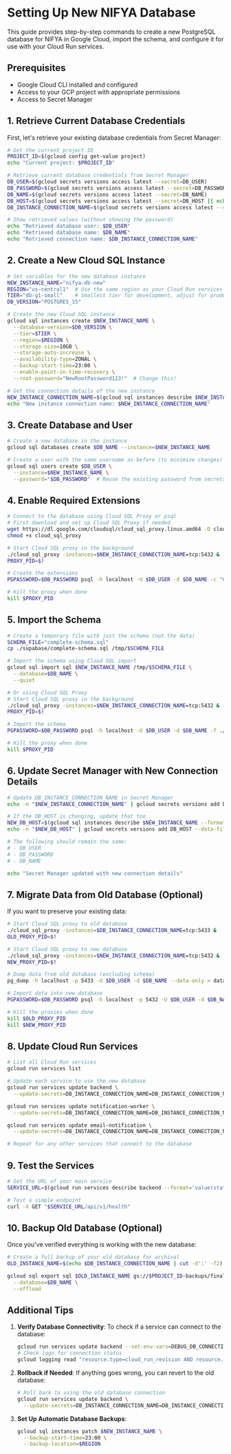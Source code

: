 # Setting Up New NIFYA Database

This guide provides step-by-step commands to create a new PostgreSQL database for NIFYA in Google Cloud, import the schema, and configure it for use with your Cloud Run services.

## Prerequisites

- Google Cloud CLI installed and configured
- Access to your GCP project with appropriate permissions
- Access to Secret Manager

## 1. Retrieve Current Database Credentials

First, let's retrieve your existing database credentials from Secret Manager:

```bash
# Get the current project ID
PROJECT_ID=$(gcloud config get-value project)
echo "Current project: $PROJECT_ID"

# Retrieve current database credentials from Secret Manager
DB_USER=$(gcloud secrets versions access latest --secret=DB_USER)
DB_PASSWORD=$(gcloud secrets versions access latest --secret=DB_PASSWORD)
DB_NAME=$(gcloud secrets versions access latest --secret=DB_NAME)
DB_HOST=$(gcloud secrets versions access latest --secret=DB_HOST || echo "Not found")
DB_INSTANCE_CONNECTION_NAME=$(gcloud secrets versions access latest --secret=DB_INSTANCE_CONNECTION_NAME || echo "Not found")

# Show retrieved values (without showing the password)
echo "Retrieved database user: $DB_USER"
echo "Retrieved database name: $DB_NAME"
echo "Retrieved connection name: $DB_INSTANCE_CONNECTION_NAME"
```

## 2. Create a New Cloud SQL Instance

```bash
# Set variables for the new database instance
NEW_INSTANCE_NAME="nifya-db-new"
REGION="us-central1"  # Use the same region as your Cloud Run services
TIER="db-g1-small"    # Smallest tier for development, adjust for production
DB_VERSION="POSTGRES_15"

# Create the new Cloud SQL instance
gcloud sql instances create $NEW_INSTANCE_NAME \
  --database-version=$DB_VERSION \
  --tier=$TIER \
  --region=$REGION \
  --storage-size=10GB \
  --storage-auto-increase \
  --availability-type=ZONAL \
  --backup-start-time=23:00 \
  --enable-point-in-time-recovery \
  --root-password="NewRootPassword123!"  # Change this!

# Get the connection details of the new instance
NEW_INSTANCE_CONNECTION_NAME=$(gcloud sql instances describe $NEW_INSTANCE_NAME --format='value(connectionName)')
echo "New instance connection name: $NEW_INSTANCE_CONNECTION_NAME"
```

## 3. Create Database and User

```bash
# Create a new database in the instance
gcloud sql databases create $DB_NAME --instance=$NEW_INSTANCE_NAME

# Create a user with the same username as before (to minimize changes)
gcloud sql users create $DB_USER \
  --instance=$NEW_INSTANCE_NAME \
  --password="$DB_PASSWORD"  # Reuse the existing password from secrets
```

## 4. Enable Required Extensions

```bash
# Connect to the database using Cloud SQL Proxy or psql
# First download and set up Cloud SQL Proxy if needed
wget https://dl.google.com/cloudsql/cloud_sql_proxy.linux.amd64 -O cloud_sql_proxy
chmod +x cloud_sql_proxy

# Start Cloud SQL proxy in the background
./cloud_sql_proxy -instances=$NEW_INSTANCE_CONNECTION_NAME=tcp:5432 &
PROXY_PID=$!

# Create the extensions
PGPASSWORD=$DB_PASSWORD psql -h localhost -U $DB_USER -d $DB_NAME -c "CREATE EXTENSION IF NOT EXISTS \"uuid-ossp\";"

# Kill the proxy when done
kill $PROXY_PID
```

## 5. Import the Schema

```bash
# Create a temporary file with just the schema (not the data)
SCHEMA_FILE="complete-schema.sql"
cp ./supabase/complete-schema.sql /tmp/$SCHEMA_FILE

# Import the schema using Cloud SQL import
gcloud sql import sql $NEW_INSTANCE_NAME /tmp/$SCHEMA_FILE \
  --database=$DB_NAME \
  --quiet

# Or using Cloud SQL Proxy
# Start Cloud SQL proxy in the background
./cloud_sql_proxy -instances=$NEW_INSTANCE_CONNECTION_NAME=tcp:5432 &
PROXY_PID=$!

# Import the schema
PGPASSWORD=$DB_PASSWORD psql -h localhost -U $DB_USER -d $DB_NAME -f ./supabase/complete-schema.sql

# Kill the proxy when done
kill $PROXY_PID
```

## 6. Update Secret Manager with New Connection Details

```bash
# Update DB_INSTANCE_CONNECTION_NAME in Secret Manager
echo -n "$NEW_INSTANCE_CONNECTION_NAME" | gcloud secrets versions add DB_INSTANCE_CONNECTION_NAME --data-file=-

# If the DB_HOST is changing, update that too
NEW_DB_HOST=$(gcloud sql instances describe $NEW_INSTANCE_NAME --format='value(ipAddresses.ipAddress)')
echo -n "$NEW_DB_HOST" | gcloud secrets versions add DB_HOST --data-file=-

# The following should remain the same:
# - DB_USER
# - DB_PASSWORD
# - DB_NAME

echo "Secret Manager updated with new connection details"
```

## 7. Migrate Data from Old Database (Optional)

If you want to preserve your existing data:

```bash
# Start Cloud SQL proxy to old database
./cloud_sql_proxy -instances=$DB_INSTANCE_CONNECTION_NAME=tcp:5433 &
OLD_PROXY_PID=$!

# Start Cloud SQL proxy to new database
./cloud_sql_proxy -instances=$NEW_INSTANCE_CONNECTION_NAME=tcp:5432 &
NEW_PROXY_PID=$!

# Dump data from old database (excluding schema)
pg_dump -h localhost -p 5433 -U $DB_USER -d $DB_NAME --data-only > data_dump.sql

# Import data into new database
PGPASSWORD=$DB_PASSWORD psql -h localhost -p 5432 -U $DB_USER -d $DB_NAME -f data_dump.sql

# Kill the proxies when done
kill $OLD_PROXY_PID
kill $NEW_PROXY_PID
```

## 8. Update Cloud Run Services

```bash
# List all Cloud Run services
gcloud run services list

# Update each service to use the new database
gcloud run services update backend \
  --update-secrets=DB_INSTANCE_CONNECTION_NAME=DB_INSTANCE_CONNECTION_NAME:latest,DB_HOST=DB_HOST:latest

gcloud run services update notification-worker \
  --update-secrets=DB_INSTANCE_CONNECTION_NAME=DB_INSTANCE_CONNECTION_NAME:latest,DB_HOST=DB_HOST:latest

gcloud run services update email-notification \
  --update-secrets=DB_INSTANCE_CONNECTION_NAME=DB_INSTANCE_CONNECTION_NAME:latest,DB_HOST=DB_HOST:latest

# Repeat for any other services that connect to the database
```

## 9. Test the Services

```bash
# Get the URL of your main service
SERVICE_URL=$(gcloud run services describe backend --format='value(status.url)')

# Test a simple endpoint
curl -X GET "$SERVICE_URL/api/v1/health"
```

## 10. Backup Old Database (Optional)

Once you've verified everything is working with the new database:

```bash
# Create a full backup of your old database for archival
OLD_INSTANCE_NAME=$(echo $DB_INSTANCE_CONNECTION_NAME | cut -d':' -f2)

gcloud sql export sql $OLD_INSTANCE_NAME gs://$PROJECT_ID-backups/final_backup_$(date +%Y%m%d).sql \
  --database=$DB_NAME \
  --offload
```

## Additional Tips

1. **Verify Database Connectivity**: To check if a service can connect to the database:
   ```bash
   gcloud run services update backend --set-env-vars=DEBUG_DB_CONNECTION=true
   # Check logs for connection status
   gcloud logging read "resource.type=cloud_run_revision AND resource.labels.service_name=backend AND textPayload:Database connection" --limit=10
   ```

2. **Rollback if Needed**: If anything goes wrong, you can revert to the old database:
   ```bash
   # Roll back to using the old database connection
   gcloud run services update backend \
     --update-secrets=DB_INSTANCE_CONNECTION_NAME=DB_INSTANCE_CONNECTION_NAME:latest-1,DB_HOST=DB_HOST:latest-1
   ```

3. **Set Up Automatic Database Backups**:
   ```bash
   gcloud sql instances patch $NEW_INSTANCE_NAME \
     --backup-start-time=23:00 \
     --backup-location=$REGION
   ```